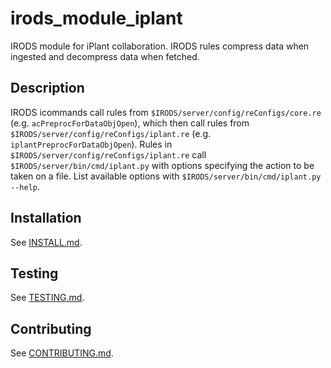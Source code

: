 # irods_module_iplant

IRODS module for iPlant collaboration. IRODS rules compress data when ingested and decompress data when fetched.

## Description

IRODS icommands call rules from `$IRODS/server/config/reConfigs/core.re` (e.g. `acPreprocForDataObjOpen`), which then call rules from `$IRODS/server/config/reConfigs/iplant.re` (e.g. `iplantPreprocForDataObjOpen`). Rules in `$IRODS/server/config/reConfigs/iplant.re` call `$IRODS/server/bin/cmd/iplant.py` with options specifying the action to be taken on a file. List available options with `$IRODS/server/bin/cmd/iplant.py --help`.

## Installation

See [INSTALL.md](INSTALL.md).

## Testing

See [TESTING.md](TESTING.md).

## Contributing

See [CONTRIBUTING.md](CONTRIBUTING.md).
